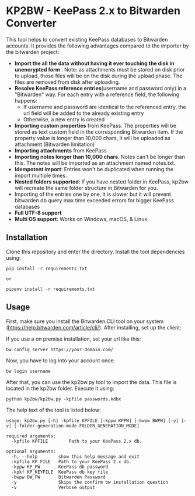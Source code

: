 # KP2BW - KeePass 2.x to Bitwarden Converter

This tool helps to convert existing KeePass databases to Bitwarden accounts. It provides the following advantages compared to the importer by the bitwarden project:

* **Import the all the data without having it ever touching the disk in unencrypted form** . Note: as attachments must be stored on disk prior to upload, those files will be on the disk during the upload phase. The files are removed from disk after uploading.
* **Resolve KeePass reference entries**(username and password only) in a "Bitwarden" way. For each entry with a reference field, the following happens:
  * If username and password are identical to the referenced entry, the url field will be added to the already existing entry
  * Otherwise, a new entry is created
* **Importing custom properties** from KeePass. The properties will be stored as text custom field in the corresponding Bitwarden item. If the property value is longer than 10,000 chars, it will be uploaded as attachment (Bitwarden limitation)
* **Importing attachments** from KeePass
* **Importing notes longer than 10,000 chars**. Notes can't be longer than this. The notes will be imported as an attachment named notes.txt.
* **Idempotent import**: Entries won't be duplicated when running the import multiple times.
* **Nested folders supported**: If you have nested folder in KeePass, kp2bw will recreate the same folder structure in Bitwarden for you.
* Importing of the entries one by one, it is slower but it will prevent bitwarden db query max time exceeded errors for bigger KeePass databases
* **Full UTF-8 support**
* **Multi OS support**: Works on Windows, macOS, & Linux.

## Installation
Clone this repository and enter the directory. Install the tool dependencies using:
```
pip install -r requirements.txt

or

pipenv install -r requirements.txt
```

## Usage
First, make sure you install the Bitwarden CLI tool on your system (https://help.bitwarden.com/article/cli/). After installing, set up the client:

If you use a on premise installation, set your url like this:
```
bw config server https://your-domain.com/
```

Now, you have to log into your account once:
```
bw login username
```

After that, you can use the kp2bw.py tool to import the data. This file is located in the kp2bw folder. Execute it using:
```
python kp2bw/kp2bw.py -kpfile passwords.kdbx
```

The help text of the tool is listed below:
```
usage: kp2bw.py [-h] -kpfile KPFILE [-kppw KPPW] [-bwpw BWPW] [-y] [-v] [-folder-generation-mode FOLDER_GENERATION_MODE]

required arguments:
  -kpfile KPFILE        Path to your KeePass 2.x db.

optional arguments:
  -h, --help        show this help message and exit
  -kpfile KP_FILE   Path to your KeePass 2.x db.
  -kppw KP_PW       KeePass db password
  -kpkf KP_KEYFILE  KeePass db key file
  -bwpw BW_PW       Bitwarden Password
  -y                Skips the confirm bw installation question
  -v                Verbose output
```
